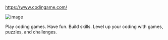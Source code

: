 https://www.codingame.com/

![image](https://github.com/user-attachments/assets/ae0374d7-2785-432e-b506-b28541ec2be2)

Play coding games. Have fun. Build skills.
Level up your coding with games, puzzles, and challenges.
